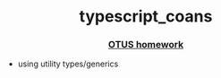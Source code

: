 

<h1 align="center">typescript_coans</h1>


<h3 align="center"><a align="center" href="https://gist.github.com/vvscode/8b60049bc335bbc52a4c363f92820956">OTUS homework <a></>
</h3>




- using utility types/generics
